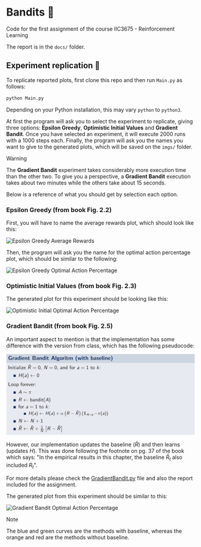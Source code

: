 # Bandits :slot_machine:
Code for the first assignment of the course IIC3675 - Reinforcement Learning

The report is in the `docs/` folder.

## Experiment replication :test_tube:
To replicate reported plots, first clone this repo and then run `Main.py` as follows:

```bash
python Main.py
```
Depending on your Python installation, this may vary `python` to `python3`.

At first the program will ask you to select the experiment to replicate, giving three options: **Epsilon Greedy**, **Optimistic Initial Values** and **Gradient Bandit**. Once you have selected an experiment, it will execute 2000 runs with a 1000 steps each. Finally, the program will ask you the names you want to give to the generated plots, which will be saved on the `imgs/` folder.

> [!WARNING]
> The **Gradient Bandit** experiment takes considerably more execution time than the other two. To give you a perspective, a **Gradient Bandit** execution takes about two minutes while the others take about 15 seconds.

Below is a reference of what you should get by selection each option.

### Epsilon Greedy  (from book Fig. 2.2)

First, you will have to name the average rewards plot, which should look like this:


![Epsilon Greedy Average Rewards](./imgs/a\)%20average_rewards.png)

Then, the program will ask you the name for the optimal action percentage plot, which should be similar to the following:


![Epsilon Greedy Optimal Action Percentage](./imgs/a\)%20optimal_action_percentage.png)

### Optimistic Initial Values (from book Fig. 2.3)

The generated plot for this experiment should be looking like this:


![Optimistic Initial Optimal Action Percentage](./imgs/c\)%20optimal_action_percentage.png)
### Gradient Bandit (from book Fig. 2.5)

An important aspect to mention is that the implementation has some difference with the version from class, which has the following pseudocode:

![Gradient Bandit pseudocode](./imgs/gradient_bandit_pseudocode.png)

However, our implementation updates the baseline ($\bar{R}$) and then learns (updates $H$). This was done following the footnote on pg. 37 of the book which says: "In the empirical results in this chapter, the baseline $\bar{R}_t$ also included $R_t$".

For more details please check the [GradientBandit.py](https://github.com/pedropalmav/RL-T1/blob/main/algorithms/GradientBandit.py) file and also the report included for the assignment.


The generated plot from this experiment should be similar to this:

![Gradient Bandit Optimal Action Percentage](./imgs/f\)%20optimal_action_percentage.png)

> [!NOTE]
> The blue and green curves are the methods with baseline, whereas the orange and red are the methods without baseline.
